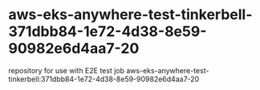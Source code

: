 # aws-eks-anywhere-test-tinkerbell-371dbb84-1e72-4d38-8e59-90982e6d4aa7-20
repository for use with E2E test job aws-eks-anywhere-test-tinkerbell:371dbb84-1e72-4d38-8e59-90982e6d4aa7-20
